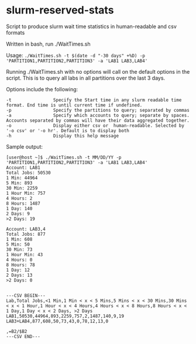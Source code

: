 # slurm-reserved-stats
Script to produce slurm wait time statistics in human-readable and csv formats

Written in bash, run ./WaitTimes.sh

Usage: `./WaitTimes.sh -t $(date -d "-30 days" +%D) -p 'PARTITION1,PARTITION2,PARTITION3' -a 'LAB1 LAB3,LAB4' `

Running ./WaitTimes.sh with no options will call on the default options in the script. This is to query all labs in all partitions over the last 3 days.

Options include the following:
```
-t                Specify the Start time in any slurm readable time format. End time is until current time if undefined.
-p                Specify the partitions to query; separated by commas
-a                Specify which accounts to query; separate by spaces. Accounts separated by commas will have their data aggregated together.
-o                Display either csv or  human-readable. Selected by '-o csv' or '-o hr'. Default is to display both
-h                Display this help message
```

Sample output:

```
[user@host ~]$ ./WaitTimes.sh -t MM/DD/YY -p 'PARTITION1,PARTITION2,PARTITION3' -a 'LAB1 LAB3,LAB4'
Account: LAB1
Total Jobs: 50530
1 Min: 44964
5 Min: 893
30 Min: 2259
1 Hour Min: 757
4 Hours: 2
8 Hours: 1487
1 Day: 140
2 Days: 9
>2 Days: 19

Account: LAB3,4
Total Jobs: 877
1 Min: 608
5 Min: 50
30 Min: 73
1 Hour Min: 43
4 Hours: 0
8 Hours: 78
1 Day: 12
2 Days: 13
>2 Days: 0


---CSV BEGIN---
Lab,Total Jobs,<1 Min,1 Min < x < 5 Mins,5 Mins < x < 30 Mins,30 Mins < x < 1 Hour,1 Hour < x < 4 Hours,4 Hours < x < 8 Hours,8 Hours < x < 1 Day,1 Day < x < 2 Days, >2 Days
LAB1,50530,44964,893,2259,757,2,1487,140,9,19
LAB3+LAB4,877,608,50,73,43,0,78,12,13,0

,=B2/$B2
---CSV END---
```

